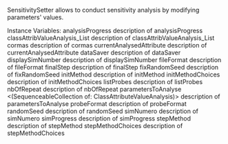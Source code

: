 SensitivitySetter allows to conduct sensitivity analysis by modifying parameters' values.

Instance Variables:
	analysisProgress	<ValueModel>	description of analysisProgress
	classAttribValueAnalysis_List	<SelectionInList>	description of classAttribValueAnalysis_List
	cormas	<Cormas>	description of cormas
	currentAnalysedAttribute	<ClassAttributeValueAnalysis>	description of currentAnalysedAttribute
	dataSaver	<DataSaver>	description of dataSaver
	displaySimNumber	<ValueModel>	description of displaySimNumber
	fileFormat	<ValueModel>	description of fileFormat
	finalStep	<ValueModel>	description of finalStep
	fixRandomSeed	<ValueModel>	description of fixRandomSeed
	initMethod	<ValueModel>	description of initMethod
	initMethodChoices	<ValueModel>	description of initMethodChoices
	listProbes	<MultiSelectionInList>	description of listProbes
	nbOfRepeat	<ValueModel>	description of nbOfRepeat
	parametersToAnalyse	<(SequenceableCollection of: ClassAttributeValueAnalysis)>	description of parametersToAnalyse
	probeFormat	<MultiSelectionInList>	description of probeFormat
	randomSeed	<ValueModel>	description of randomSeed
	simNumero	<ArithmeticValue>	description of simNumero
	simProgress	<ValueModel>	description of simProgress
	stepMethod	<ValueModel>	description of stepMethod
	stepMethodChoices	<ValueModel>	description of stepMethodChoices

